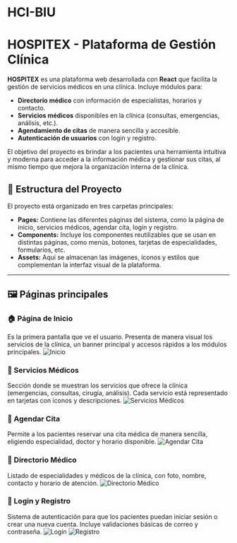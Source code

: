 # HCI-BIU
# HOSPITEX - Plataforma de Gestión Clínica

**HOSPITEX** es una plataforma web desarrollada con **React** que facilita la gestión de servicios médicos en una clínica. Incluye módulos para:

* **Directorio médico** con información de especialistas, horarios y contacto.
* **Servicios médicos** disponibles en la clínica (consultas, emergencias, análisis, etc.).
* **Agendamiento de citas** de manera sencilla y accesible.
* **Autenticación de usuarios** con login y registro.

El objetivo del proyecto es brindar a los pacientes una herramienta intuitiva y moderna para acceder a la información médica y gestionar sus citas, al mismo tiempo que mejora la organización interna de la clínica.

## 📂 Estructura del Proyecto

El proyecto está organizado en tres carpetas principales:

* **Pages:** Contiene las diferentes páginas del sistema, como la página de inicio, servicios médicos, agendar cita, login y registro.
* **Components:** Incluye los componentes reutilizables que se usan en distintas páginas, como menús, botones, tarjetas de especialidades, formularios, etc.
* **Assets:** Aquí se almacenan las imágenes, íconos y estilos que complementan la interfaz visual de la plataforma.

---

## 🖼️ Páginas principales

### 🏠 Página de Inicio

Es la primera pantalla que ve el usuario. Presenta de manera visual los servicios de la clínica, un banner principal y accesos rápidos a los módulos principales.
![Inicio](./Fronted/Sistema-Cita-Medicas-HCI/src/assets/inicio.jpg)

### 🏥 Servicios Médicos

Sección donde se muestran los servicios que ofrece la clínica (emergencias, consultas, cirugía, análisis). Cada servicio está representado en tarjetas con íconos y descripciones.
![Servicios Médicos](./src/assets/servicios.jpg)

### 📅 Agendar Cita

Permite a los pacientes reservar una cita médica de manera sencilla, eligiendo especialidad, doctor y horario disponible.
![Agendar Cita](./src/assets/citas.jpg)

### 📖 Directorio Médico

Listado de especialidades y médicos de la clínica, con foto, nombre, contacto y horario de atención.
![Directorio Médico](./src/assets/directorio.jpg)

### 🔑 Login y Registro

Sistema de autenticación para que los pacientes puedan iniciar sesión o crear una nueva cuenta. Incluye validaciones básicas de correo y contraseña.
![Login](./src/assets/login.jpg)
![Registro](./src/assets/registro.jpg)

